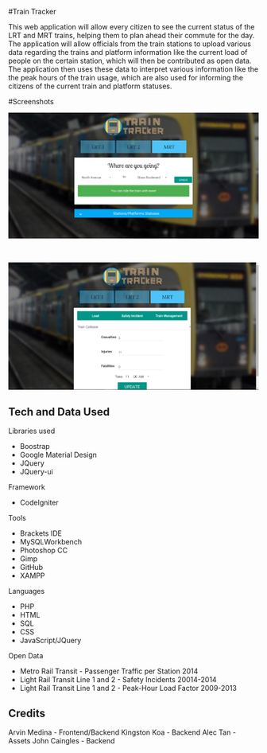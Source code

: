 #Train Tracker

This web application will allow every citizen to see the current status of the LRT and MRT trains, helping them to plan ahead their commute for the day.
The application will allow officials from the train stations to upload various data regarding the trains and platform information like the current load of people on the certain station, which will then be contributed as open data. The application then uses these data to interpret various information like the the peak hours of the train usage, which are also used for informing the citizens of the current train and platform statuses.

#Screenshots

![<Main>](\Screenshots\Main.png)

![<MobileRushHour>](\Screenshots\MobileRushHour.png)

![<Admin>](\Screenshots\Admin.png)


## Tech and Data Used
Libraries used
- Boostrap
- Google Material Design
- JQuery
- JQuery-ui

Framework
- CodeIgniter

Tools
- Brackets IDE
- MySQLWorkbench
- Photoshop CC
- Gimp
- GitHub
- XAMPP

Languages
- PHP
- HTML
- SQL
- CSS
- JavaScript/JQuery

Open Data
- Metro Rail Transit - Passenger Traffic per Station 2014
- Light Rail Transit Line 1 and 2 - Safety Incidents 20014-2014
- Light Rail Transit Line 1 and 2 - Peak-Hour Load Factor 2009-2013

## Credits
Arvin Medina - Frontend/Backend
Kingston Koa - Backend
Alec Tan - Assets
John Caingles - Backend